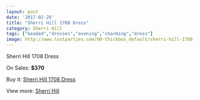 ```yaml
---
layout: post
date: '2017-02-28'
title: "Sherri Hill 1708 Dress"
category: Sherri Hill
tags: ["beaded","dresses","evening","charming","dress"]
image: http://www.lustparties.com/60-thickbox_default/sherri-hill-1708-dress.jpg
---
```

Sherri Hill 1708 Dress

On Sales: **$370**
<a href="https://www.lustparties.com/en/sherri-hill/15-sherri-hill-1708-dress.html"><amp-img layout="responsive" width="600" height="600" src="//www.lustparties.com/60-thickbox_default/sherri-hill-1708-dress.jpg" alt="Sherri Hill 1708 Dress 0" /></a>
<a href="https://www.lustparties.com/en/sherri-hill/15-sherri-hill-1708-dress.html"><amp-img layout="responsive" width="600" height="600" src="//www.lustparties.com/61-thickbox_default/sherri-hill-1708-dress.jpg" alt="Sherri Hill 1708 Dress 1" /></a>

Buy it: [Sherri Hill 1708 Dress](https://www.lustparties.com/en/sherri-hill/15-sherri-hill-1708-dress.html "Sherri Hill 1708 Dress")

View more: [Sherri Hill](https://www.lustparties.com/en/2-sherri-hill "Sherri Hill")